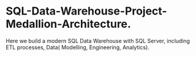 # SQL-Data-Warehouse-Project-Medallion-Architecture.
Here we build a modern SQL Data Warehouse with SQL Server, including ETL processes, Data( Modelling, Engineering, Analytics).
